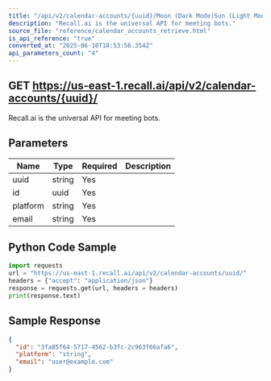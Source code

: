 ```yaml
---
title: "/api/v2/calendar-accounts/{uuid}/Moon (Dark Mode)Sun (Light Mode)"
description: "Recall.ai is the universal API for meeting bots."
source_file: "reference/calendar_accounts_retrieve.html"
is_api_reference: "true"
converted_at: "2025-06-10T18:53:56.354Z"
api_parameters_count: "4"
---
```

## GET https://us-east-1.recall.ai/api/v2/calendar-accounts/{uuid}/

Recall.ai is the universal API for meeting bots.

## Parameters

| Name | Type | Required | Description |
| --- | --- | --- | --- |
| uuid | string | Yes |  |
| id | uuid | Yes |  |
| platform | string | Yes |  |
| email | string | Yes |  |

## Python Code Sample

```python
import requests
url = "https://us-east-1.recall.ai/api/v2/calendar-accounts/uuid/"
headers = {"accept": "application/json"}
response = requests.get(url, headers = headers)
print(response.text)
```

## Sample Response

```json
{
  "id": "3fa85f64-5717-4562-b3fc-2c963f66afa6",
  "platform": "string",
  "email": "user@example.com"
}
```
